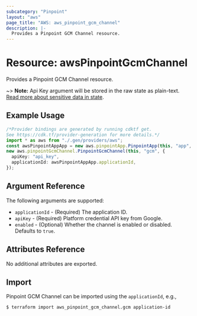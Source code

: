 ```yaml
---
subcategory: "Pinpoint"
layout: "aws"
page_title: "AWS: aws_pinpoint_gcm_channel"
description: |-
  Provides a Pinpoint GCM Channel resource.
---
```


# Resource: awsPinpointGcmChannel

Provides a Pinpoint GCM Channel resource.

\~> **Note:** Api Key argument will be stored in the raw state as plain-text.
[Read more about sensitive data in state](https://www.terraform.io/docs/state/sensitive-data.html).

## Example Usage

```typescript
/*Provider bindings are generated by running cdktf get.
See https://cdk.tf/provider-generation for more details.*/
import * as aws from "./.gen/providers/aws";
const awsPinpointAppApp = new aws.pinpointApp.PinpointApp(this, "app", {});
new aws.pinpointGcmChannel.PinpointGcmChannel(this, "gcm", {
  apiKey: "api_key",
  applicationId: awsPinpointAppApp.applicationId,
});

```

## Argument Reference

The following arguments are supported:

* `applicationId` - (Required) The application ID.
* `apiKey` - (Required) Platform credential API key from Google.
* `enabled` - (Optional) Whether the channel is enabled or disabled. Defaults to `true`.

## Attributes Reference

No additional attributes are exported.

## Import

Pinpoint GCM Channel can be imported using the `applicationId`, e.g.,

```console
$ terraform import aws_pinpoint_gcm_channel.gcm application-id
```

